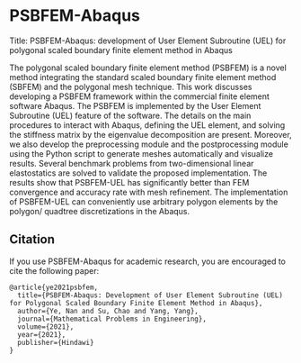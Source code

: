 # PSBFEM-Abaqus
Title: PSBFEM-Abaqus: development of User Element Subroutine (UEL) for polygonal scaled boundary finite element method in Abaqus

The polygonal scaled boundary finite element method (PSBFEM) is a novel method integrating the standard scaled
boundary finite element method (SBFEM) and the polygonal mesh technique. This work discusses developing a PSBFEM
framework within the commercial finite element software Abaqus. The PSBFEM is implemented by the User Element
Subroutine (UEL) feature of the software. The details on the main procedures to interact with Abaqus, defining the UEL
element, and solving the stiffness matrix by the eigenvalue decomposition are present. Moreover, we also develop the
preprocessing module and the postprocessing module using the Python script to generate meshes automatically and visualize
results. Several benchmark problems from two-dimensional linear elastostatics are solved to validate the proposed
implementation. The results show that PSBFEM-UEL has significantly better than FEM convergence and accuracy rate with
mesh refinement. The implementation of PSBFEM-UEL can conveniently use arbitrary polygon elements by the polygon/
quadtree discretizations in the Abaqus.

## Citation
If you use PSBFEM-Abaqus for academic research, you are encouraged to cite the following paper:

```
@article{ye2021psbfem,
  title={PSBFEM-Abaqus: Development of User Element Subroutine (UEL) for Polygonal Scaled Boundary Finite Element Method in Abaqus},
  author={Ye, Nan and Su, Chao and Yang, Yang},
  journal={Mathematical Problems in Engineering},
  volume={2021},
  year={2021},
  publisher={Hindawi}
}
```
